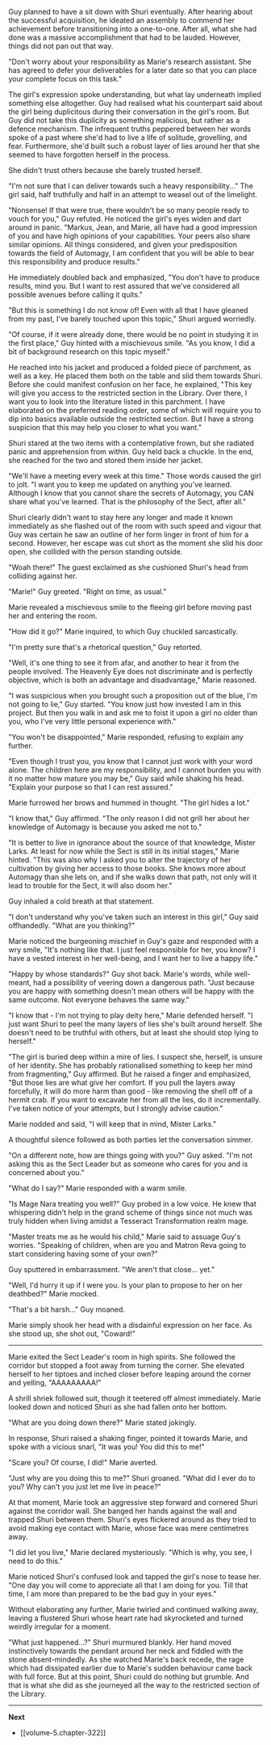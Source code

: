 
Guy planned to have a sit down with Shuri eventually. After hearing about the successful acquisition, he ideated an assembly to commend her achievement before transitioning into a one-to-one. After all, what she had done was a massive accomplishment that had to be lauded. However, things did not pan out that way.

"Don't worry about your responsibility as Marie's research assistant. She has agreed to defer your deliverables for a later date so that you can place your complete focus on this task."

The girl's expression spoke understanding, but what lay underneath implied something else altogether. Guy had realised what his counterpart said about the girl being duplicitous during their conversation in the girl's room. But Guy did not take this duplicity as something malicious, but rather as a defence mechanism. The infrequent truths peppered between her words spoke of a past where she'd had to live a life of solitude, grovelling, and fear. Furthermore, she'd built such a robust layer of lies around her that she seemed to have forgotten herself in the process.

She didn't trust others because she barely trusted herself.

"I'm not sure that I can deliver towards such a heavy responsibility..." The girl said, half truthfully and half in an attempt to weasel out of the limelight.

"Nonsense! If that were true, there wouldn't be so many people ready to vouch for you," Guy refuted. He noticed the girl's eyes widen and dart around in panic. "Markus, Jean, and Marie, all have had a good impression of you and have high opinions of your capabilities. Your peers also share similar opinions. All things considered, and given your predisposition towards the field of Automagy, I am confident that you will be able to bear this responsibility and produce results."

He immediately doubled back and emphasized, "You don't have to produce results, mind you. But I want to rest assured that we've considered all possible avenues before calling it quits."

"But this is something I do not know of! Even with all that I have gleaned from my past, I've barely touched upon this topic," Shuri argued worriedly.

"Of course, if it were already done, there would be no point in studying it in the first place," Guy hinted with a mischievous smile. "As you know, I did a bit of background research on this topic myself."

He reached into his jacket and produced a folded piece of parchment, as well as a key. He placed them both on the table and slid them towards Shuri. Before she could manifest confusion on her face, he explained, "This key will give you access to the restricted section in the Library. Over there, I want you to look into the literature listed in this parchment. I have elaborated on the preferred reading order, some of which will require you to dip into basics available outside the restricted section. But I have a strong suspicion that this may help you closer to what you want."

Shuri stared at the two items with a contemplative frown, but she radiated panic and apprehension from within. Guy held back a chuckle. In the end, she reached for the two and stored them inside her jacket.

"We'll have a meeting every week at this time." Those words caused the girl to jolt. "I want you to keep me updated on anything you've learned. Although I know that you cannot share the secrets of Automagy, you CAN share what you've learned. That is the philosophy of the Sect, after all."

Shuri clearly didn't want to stay here any longer and made it known immediately as she flashed out of the room with such speed and vigour that Guy was certain he saw an outline of her form linger in front of him for a second. However, her escape was cut short as the moment she slid his door open, she collided with the person standing outside.

"Woah there!" The guest exclaimed as she cushioned Shuri's head from colliding against her.

"Marie!" Guy greeted. "Right on time, as usual."

Marie revealed a mischievous smile to the fleeing girl before moving past her and entering the room.

"How did it go?" Marie inquired, to which Guy chuckled sarcastically.

"I'm pretty sure that's a rhetorical question," Guy retorted.

"Well, it's one thing to see it from afar, and another to hear it from the people involved. The Heavenly Eye does not discriminate and is perfectly objective, which is both an advantage and disadvantage," Marie reasoned.

"I was suspicious when you brought such a proposition out of the blue, I'm not going to lie," Guy started. "You know just how invested I am in this project. But then you walk in and ask me to foist it upon a girl no older than you, who I've very little personal experience with."

"You won't be disappointed," Marie responded, refusing to explain any further.

"Even though I trust you, you know that I cannot just work with your word alone. The children here are my responsibility, and I cannot burden you with it no matter how mature you may be," Guy said while shaking his head. "Explain your purpose so that I can rest assured."

Marie furrowed her brows and hummed in thought. "The girl hides a lot."

"I know that," Guy affirmed. "The only reason I did not grill her about her knowledge of Automagy is because you asked me not to."

"It is better to live in ignorance about the source of that knowledge, Mister Larks. At least for now while the Sect is still in its initial stages," Marie hinted. "This was also why I asked you to alter the trajectory of her cultivation by giving her access to those books. She knows more about Automagy than she lets on, and if she walks down that path, not only will it lead to trouble for the Sect, it will also doom her."

Guy inhaled a cold breath at that statement.

"I don't understand why you've taken such an interest in this girl," Guy said offhandedly. "What are you thinking?"

Marie noticed the burgeoning mischief in Guy's gaze and responded with a wry smile, "It's nothing like that. I just feel responsible for her, you know? I have a vested interest in her well-being, and I want her to live a happy life."

"Happy by whose standards?" Guy shot back. Marie's words, while well-meant, had a possibility of veering down a dangerous path. "Just because you are happy with something doesn't mean others will be happy with the same outcome. Not everyone behaves the same way."

"I know that - I'm not trying to play deity here," Marie defended herself. "I just want Shuri to peel the many layers of lies she's built around herself. She doesn't need to be truthful with others, but at least she should stop lying to herself."

"The girl is buried deep within a mire of lies. I suspect she, herself, is unsure of her identity. She has probably rationalised something to keep her mind from fragmenting," Guy affirmed. But he raised a finger and emphasized, "But those lies are what give her comfort. If you pull the layers away forcefully, it will do more harm than good - like removing the shell off of a hermit crab. If you want to excavate her from all the lies, do it incrementally. I've taken notice of your attempts, but I strongly advise caution."

Marie nodded and said, "I will keep that in mind, Mister Larks."

A thoughtful silence followed as both parties let the conversation simmer.

"On a different note, how are things going with you?" Guy asked. "I'm not asking this as the Sect Leader but as someone who cares for you and is concerned about you."

"What do I say?" Marie responded with a warm smile.

"Is Mage Nara treating you well?" Guy probed in a low voice. He knew that whispering didn't help in the grand scheme of things since not much was truly hidden when living amidst a Tesseract Transformation realm mage.

"Master treats me as he would his child," Marie said to assuage Guy's worries. "Speaking of children, when are you and Matron Reva going to start considering having some of your own?"

Guy sputtered in embarrassment. "We aren't that close... yet."

"Well, I'd hurry it up if I were you. Is your plan to propose to her on her deathbed?" Marie mocked.

"That's a bit harsh..." Guy moaned.

Marie simply shook her head with a disdainful expression on her face. As she stood up, she shot out, "Coward!"

____

Marie exited the Sect Leader's room in high spirits. She followed the corridor but stopped a foot away from turning the corner. She elevated herself to her tiptoes and inched closer before leaping around the corner and yelling, "AAAAAAAAA!"

A shrill shriek followed suit, though it teetered off almost immediately. Marie looked down and noticed Shuri as she had fallen onto her bottom.

"What are you doing down there?" Marie stated jokingly.

In response, Shuri raised a shaking finger, pointed it towards Marie, and spoke with a vicious snarl, "It was you! You did this to me!"

"Scare you? Of course, I did!" Marie averted.

"Just why are you doing this to me?" Shuri groaned. "What did I ever do to you? Why can't you just let me live in peace?"

At that moment, Marie took an aggressive step forward and cornered Shuri against the corridor wall. She banged her hands against the wall and trapped Shuri between them. Shuri's eyes flickered around as they tried to avoid making eye contact with Marie, whose face was mere centimetres away.

"I did let you live," Marie declared mysteriously. "Which is why, you see, I need to do this."

Marie noticed Shuri's confused look and tapped the girl's nose to tease her. "One day you will come to appreciate all that I am doing for you. Till that time, I am more than prepared to be the bad guy in your eyes."

Without elaborating any further, Marie twirled and continued walking away, leaving a flustered Shuri whose heart rate had skyrocketed and turned weirdly irregular for a moment.

"What just happened...?" Shuri murmured blankly. Her hand moved instinctively towards the pendant around her neck and fiddled with the stone absent-mindedly. As she watched Marie's back recede, the rage which had dissipated earlier due to Marie's sudden behaviour came back with full force. But at this point, Shuri could do nothing but grumble. And that is what she did as she journeyed all the way to the restricted section of the Library.

____

**Next**
* [[volume-5.chapter-322]]